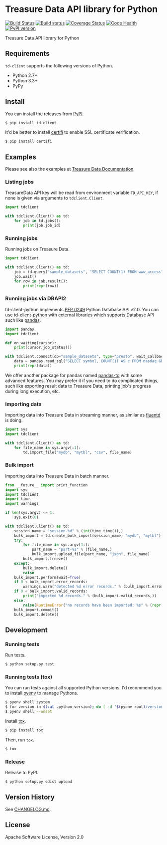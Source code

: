 # Treasure Data API library for Python

[![Build Status](https://travis-ci.org/treasure-data/td-client-python.svg)](https://travis-ci.org/treasure-data/td-client-python)
[![Build status](https://ci.appveyor.com/api/projects/status/eol91l1ag50xee9m/branch/master?svg=true)](https://ci.appveyor.com/project/nahi/td-client-python/branch/master)
[![Coverage Status](https://coveralls.io/repos/treasure-data/td-client-python/badge.svg)](https://coveralls.io/r/treasure-data/td-client-python)
[![Code Health](https://landscape.io/github/treasure-data/td-client-python/master/landscape.svg?style=flat)](https://landscape.io/github/treasure-data/td-client-python/master)
[![PyPI version](https://badge.fury.io/py/td-client.svg)](http://badge.fury.io/py/td-client)

Treasure Data API library for Python

## Requirements

`td-client` supports the following versions of Python.

* Python 2.7+
* Python 3.3+
* PyPy

## Install

You can install the releases from [PyPI](https://pypi.python.org/).

```sh
$ pip install td-client
```

It'd be better to install [certifi](https://pypi.python.org/pypi/certifi) to enable SSL certificate verification.

```sh
$ pip install certifi
```

## Examples

Please see also the examples at [Treasure Data Documentation](http://docs.treasuredata.com/articles/rest-api-python-client).

### Listing jobs

TreasureData API key will be read from environment variable `TD_API_KEY`, if none is given via arguments to `tdclient.Client`.

```python
import tdclient

with tdclient.Client() as td:
    for job in td.jobs():
        print(job.job_id)
```

### Running jobs

Running jobs on Treasure Data.

```python
import tdclient

with tdclient.Client() as td:
    job = td.query("sample_datasets", "SELECT COUNT(1) FROM www_access", type="hive")
    job.wait()
    for row in job.result():
        print(repr(row))
```

### Running jobs via DBAPI2

td-client-python implements [PEP 0249](https://www.python.org/dev/peps/pep-0249/) Python Database API v2.0.
You can use td-client-python with external libraries which supports Database API such like [pandas](http://pandas.pydata.org/).

```python
import pandas
import tdclient

def on_waiting(cursor):
    print(cursor.job_status())

with tdclient.connect(db="sample_datasets", type="presto", wait_callback=on_waiting) as td:
    data = pandas.read_sql("SELECT symbol, COUNT(1) AS c FROM nasdaq GROUP BY symbol", td)
    print(repr(data))
```

We offer another package for pandas named [pandas-td](https://github.com/treasure-data/pandas-td) with some advanced features.
You may prefer it if you need to do complicated things, such like exporting result data to Treasure Data, printing job's
progress during long execution, etc.

### Importing data

Importing data into Treasure Data in streaming manner, as similar as [fluentd](http://www.fluentd.org/) is doing.

```python
import sys
import tdclient

with tdclient.Client() as td:
    for file_name in sys.argv[:1]:
        td.import_file("mydb", "mytbl", "csv", file_name)
```

### Bulk import

Importing data into Treasure Data in batch manner.

```python
from __future__ import print_function
import sys
import tdclient
import time
import warnings

if len(sys.argv) <= 1:
    sys.exit(0)

with tdclient.Client() as td:
    session_name = "session-%d" % (int(time.time()),)
    bulk_import = td.create_bulk_import(session_name, "mydb", "mytbl")
    try:
        for file_name in sys.argv[1:]:
            part_name = "part-%s" % (file_name,)
            bulk_import.upload_file(part_name, "json", file_name)
        bulk_import.freeze()
    except:
        bulk_import.delete()
        raise
    bulk_import.perform(wait=True)
    if 0 < bulk_import.error_records:
        warnings.warn("detected %d error records." % (bulk_import.error_records,))
    if 0 < bulk_import.valid_records:
        print("imported %d records." % (bulk_import.valid_records,))
    else:
        raise(RuntimeError("no records have been imported: %s" % (repr(bulk_import.name),)))
    bulk_import.commit()
    bulk_import.delete()
```

## Development

### Running tests

Run tests.

```sh
$ python setup.py test
```

### Running tests (tox)

You can run tests against all supported Python versions. I'd recommend you to install [pyenv](https://github.com/yyuu/pyenv) to manage Pythons.

```sh
$ pyenv shell system
$ for version in $(cat .python-version); do [ -d "$(pyenv root)/versions/${version}" ] || pyenv install "${version}"; done
$ pyenv shell --unset
```

Install [tox](https://pypi.python.org/pypi/tox).

```sh
$ pip install tox
```

Then, run `tox`.

```sh
$ tox
```

### Release

Release to PyPI.

```sh
$ python setup.py sdist upload
```

## Version History

See [CHANGELOG.md](CHANGELOG.md).

## License

Apache Software License, Version 2.0
